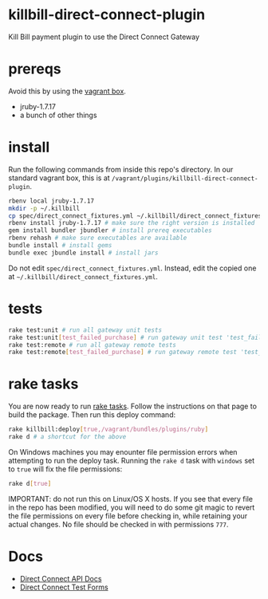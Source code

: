 # killbill-direct-connect-plugin

Kill Bill payment plugin to use the Direct Connect Gateway

# prereqs

Avoid this by using the [vagrant box](https://github.com/NGPVAN/killbill-you-vagrant).

- jruby-1.7.17
- a bunch of other things

# install

Run the following commands from inside this repo's directory. In our standard vagrant box, this is at `/vagrant/plugins/killbill-direct-connect-plugin`.

```sh
rbenv local jruby-1.7.17
mkdir -p ~/.killbill
cp spec/direct_connect_fixtures.yml ~/.killbill/direct_connect_fixtures.yml # edit the ~ one to have your credentials
rbenv install jruby-1.7.17 # make sure the right version is installed
gem install bundler jbundler # install prereq executables
rbenv rehash # make sure executables are available
bundle install # install gems
bundle exec jbundle install # install jars
```

Do not edit `spec/direct_connect_fixtures.yml`. Instead, edit the copied one at `~/.killbill/direct_connect_fixtures.yml`.

# tests

```sh
rake test:unit # run all gateway unit tests
rake test:unit[test_failed_purchase] # run gateway unit test 'test_failed_purchase'
rake test:remote # run all gateway remote tests
rake test:remote[test_failed_purchase] # run gateway remote test 'test_failed_purchase'
```

# rake tasks

You are now ready to run [rake tasks](https://github.com/killbill/killbill-plugin-framework-ruby#rake-tasks). Follow the instructions on that page to build the package. Then run this deploy command:

```sh
rake killbill:deploy[true,/vagrant/bundles/plugins/ruby]
rake d # a shortcut for the above
```

On Windows machines you may enounter file permission errors when attempting to run the deploy task. Running the `rake d` task with `windows` set to `true` will fix the file permissions:

```sh
rake d[true]
```

IMPORTANT: do not run this on Linux/OS X hosts. If you see that every file in the repo has been modified, you will need to do some git magic to revert the file permissions on every file before checking in, while retaining your actual changes. No file should be checked in with permissions `777`.

# Docs

- [Direct Connect API Docs](https://gateway.1directconnect.com/paygate/nethelp/)
- [Direct Connect Test Forms](https://gateway.1directconnect.com/ws/TestForms/TestFormsTOC.aspx)
